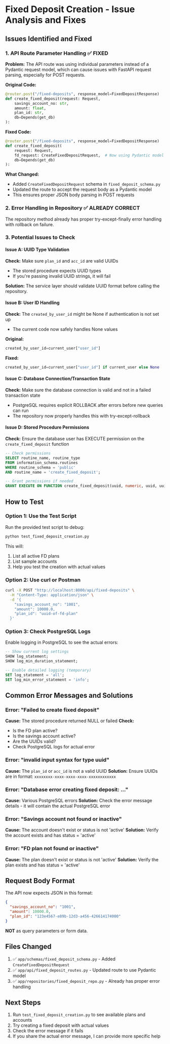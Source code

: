 # Fixed Deposit Creation - Issue Analysis and Fixes

## Issues Identified and Fixed

### 1. **API Route Parameter Handling** ✅ FIXED
**Problem:** The API route was using individual parameters instead of a Pydantic request model, which can cause issues with FastAPI request parsing, especially for POST requests.

**Original Code:**
```python
@router.post("/fixed-deposits", response_model=FixedDepositResponse)
def create_fixed_deposit(request: Request,
    savings_account_no: str,
    amount: float,
    plan_id: str,
    db=Depends(get_db)
):
```

**Fixed Code:**
```python
@router.post("/fixed-deposits", response_model=FixedDepositResponse)
def create_fixed_deposit(
    request: Request,
    fd_request: CreateFixedDepositRequest,  # Now using Pydantic model
    db=Depends(get_db)
):
```

**What Changed:**
- Added `CreateFixedDepositRequest` schema in `fixed_deposit_schema.py`
- Updated the route to accept the request body as a Pydantic model
- This ensures proper JSON body parsing in POST requests

### 2. **Error Handling in Repository** ✅ ALREADY CORRECT
The repository method already has proper try-except-finally error handling with rollback on failure.

### 3. **Potential Issues to Check**

#### Issue A: UUID Type Validation
**Check:** Make sure `plan_id` and `acc_id` are valid UUIDs
- The stored procedure expects UUID types
- If you're passing invalid UUID strings, it will fail

**Solution:** The service layer should validate UUID format before calling the repository.

#### Issue B: User ID Handling
**Check:** The `created_by_user_id` might be None if authentication is not set up
- The current code now safely handles None values

**Original:**
```python
created_by_user_id=current_user["user_id"]
```

**Fixed:**
```python
created_by_user_id=current_user["user_id"] if current_user else None
```

#### Issue C: Database Connection/Transaction State
**Check:** Make sure the database connection is valid and not in a failed transaction state
- PostgreSQL requires explicit ROLLBACK after errors before new queries can run
- The repository now properly handles this with try-except-rollback

#### Issue D: Stored Procedure Permissions
**Check:** Ensure the database user has EXECUTE permission on the `create_fixed_deposit` function

```sql
-- Check permissions
SELECT routine_name, routine_type 
FROM information_schema.routines 
WHERE routine_schema = 'public' 
AND routine_name = 'create_fixed_deposit';

-- Grant permissions if needed
GRANT EXECUTE ON FUNCTION create_fixed_deposit(uuid, numeric, uuid, uuid) TO your_db_user;
```

## How to Test

### Option 1: Use the Test Script
Run the provided test script to debug:
```bash
python test_fixed_deposit_creation.py
```

This will:
1. List all active FD plans
2. List sample accounts
3. Help you test the creation with actual values

### Option 2: Use curl or Postman
```bash
curl -X POST "http://localhost:8000/api/fixed-deposits" \
  -H "Content-Type: application/json" \
  -d '{
    "savings_account_no": "1001",
    "amount": 10000.0,
    "plan_id": "uuid-of-fd-plan"
  }'
```

### Option 3: Check PostgreSQL Logs
Enable logging in PostgreSQL to see the actual errors:
```sql
-- Show current log settings
SHOW log_statement;
SHOW log_min_duration_statement;

-- Enable detailed logging (temporary)
SET log_statement = 'all';
SET log_min_error_statement = 'info';
```

## Common Error Messages and Solutions

### Error: "Failed to create fixed deposit"
**Cause:** The stored procedure returned NULL or failed
**Check:**
- Is the FD plan active?
- Is the savings account active?
- Are the UUIDs valid?
- Check PostgreSQL logs for actual error

### Error: "invalid input syntax for type uuid"
**Cause:** The `plan_id` or `acc_id` is not a valid UUID
**Solution:** Ensure UUIDs are in format: `xxxxxxxx-xxxx-xxxx-xxxx-xxxxxxxxxxxx`

### Error: "Database error creating fixed deposit: ..."
**Cause:** Various PostgreSQL errors
**Solution:** Check the error message details - it will contain the actual PostgreSQL error

### Error: "Savings account not found or inactive"
**Cause:** The account doesn't exist or status is not 'active'
**Solution:** Verify the account exists and has status = 'active'

### Error: "FD plan not found or inactive"
**Cause:** The plan doesn't exist or status is not 'active'
**Solution:** Verify the plan exists and has status = 'active'

## Request Body Format

The API now expects JSON in this format:
```json
{
  "savings_account_no": "1001",
  "amount": 10000.0,
  "plan_id": "123e4567-e89b-12d3-a456-426614174000"
}
```

**NOT** as query parameters or form data.

## Files Changed

1. ✅ `app/schemas/fixed_deposit_schema.py` - Added `CreateFixedDepositRequest`
2. ✅ `app/api/fixed_deposit_routes.py` - Updated route to use Pydantic model
3. ✅ `app/repositories/fixed_deposit_repo.py` - Already has proper error handling

## Next Steps

1. Run `test_fixed_deposit_creation.py` to see available plans and accounts
2. Try creating a fixed deposit with actual values
3. Check the error message if it fails
4. If you share the actual error message, I can provide more specific help
